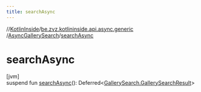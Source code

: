 ```yaml
---
title: searchAsync
---
```

//[KotlinInside](../../../index.html)/[be.zvz.kotlininside.api.async.generic](../index.html)
/[AsyncGallerySearch](index.html)/[searchAsync](search-async.html)

# searchAsync

[jvm]\
suspend fun [searchAsync](search-async.html)():
Deferred<[GallerySearch.GallerySearchResult](../../be.zvz.kotlininside.api.generic/-gallery-search/-gallery-search-result/index.html)>




